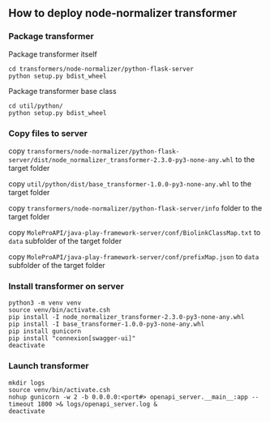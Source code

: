 ## How to deploy node-normalizer transformer

### Package transformer

Package transformer itself
```
cd transformers/node-normalizer/python-flask-server
python setup.py bdist_wheel
```
Package transformer base class
```
cd util/python/
python setup.py bdist_wheel
```

### Copy files to server

copy `transformers/node-normalizer/python-flask-server/dist/node_normalizer_transformer-2.3.0-py3-none-any.whl` to the target folder

copy `util/python/dist/base_transformer-1.0.0-py3-none-any.whl` to the target folder

copy `transformers/node-normalizer/python-flask-server/info` folder to the target folder

copy `MoleProAPI/java-play-framework-server/conf/BiolinkClassMap.txt` to `data` subfolder of the target folder

copy `MoleProAPI/java-play-framework-server/conf/prefixMap.json` to `data` subfolder of the target folder

### Install transformer on server

```
python3 -m venv venv
source venv/bin/activate.csh
pip install -I node_normalizer_transformer-2.3.0-py3-none-any.whl
pip install -I base_transformer-1.0.0-py3-none-any.whl
pip install gunicorn
pip install "connexion[swagger-ui]"
deactivate
```

### Launch transformer

```
mkdir logs
source venv/bin/activate.csh
nohup gunicorn -w 2 -b 0.0.0.0:<port#> openapi_server.__main__:app --timeout 1800 >& logs/openapi_server.log &
deactivate
```



